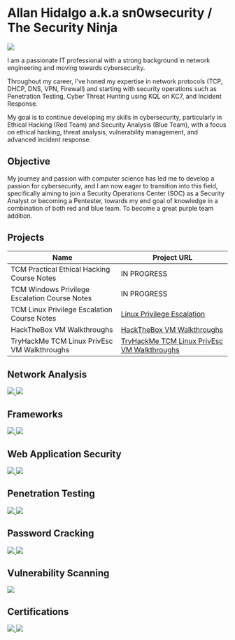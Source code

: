 # Allan Hidalgo a.k.a sn0wsecurity / The Security Ninja
<a href="https://linkedin.com/in/allanhidalgob"><img src="https://img.shields.io/badge/-LinkedIn-0072b1?&style=for-the-badge&logo=linkedin&logoColor=white" /></a>

I am a passionate IT professional with a strong background in network engineering and moving towards cybersecurity.

Throughout my career, I’ve honed my expertise in network protocols (TCP, DHCP, DNS, VPN, Firewall) and starting with security operations such as Penetration Testing, Cyber Threat Hunting using KQL on KC7, and Incident Response.

My goal is to continue developing my skills in cybersecurity, particularly in Ethical Hacking (Red Team) and Security Analysis (Blue Team), with a focus on ethical hacking, threat analysis, vulnerability management, and advanced incident response.

## Objective

My journey and passion with computer science has led me to develop a passion for cybersecurity, and I am now eager to transition into this field, specifically aiming to join a Security Operations Center (SOC) as a Security Analyst or becoming a Pentester, towards my end goal of knowledge in a combination of both red and blue team. To become a great purple team addition.

## Projects

| Name                                            | Project URL                  |
|-------------------------------------------------|------------------------------|
| TCM Practical Ethical Hacking Course Notes      | IN PROGRESS                  |
| TCM Windows Privilege Escalation Course Notes   | IN PROGRESS                  |
| TCM Linux Privilege Escalation Course Notes     | <a href="https://cybersn0w.notion.site/Linux-Privilege-Escalation-14c1cec98705434db23d701756bce7e4">Linux Privilege Escalation                  </a>|
| HackTheBox VM Walkthroughs                      | <a href="https://cybersn0w.notion.site/HackTheBox-VM-Walkthroughs-13e632ded6a480bbbabbe1638f06d66a">HackTheBox VM Walkthroughs                  </a>|
| TryHackMe TCM Linux PrivEsc VM Walkthroughs     | <a href="https://cybersn0w.notion.site/HackTheBox-VM-Walkthroughs-13e632ded6a480bbbabbe1638f06d66a">TryHackMe TCM Linux PrivEsc VM Walkthroughs </a>|

## Network Analysis
<div> 
    <a href="https://www.wireshark.org/"> <img src="https://img.shields.io/badge/-Wireshark-1679A7?style=for-the-badge&logo=Wireshark&logoColor=white" /> </a> <a href="https://nmap.org/"> <img src="https://img.shields.io/badge/-Nmap-4682B4?style=for-the-badge&logo=Nmap&logoColor=white" /> </a> 
</div>

## Frameworks
<div>
    <a href="https://www.metasploit.com/"> <img src="https://img.shields.io/badge/-Metasploit-1F75C8?style=for-the-badge&logo=Metasploit&logoColor=white" /> </a>
    <a href="https://attack.mitre.org/"> <img src="https://img.shields.io/badge/-MITRE%20ATT%26CK-5A9FDF?style=for-the-badge&logo=MITRE&logoColor=white" /> </a>
</div>

## Web Application Security
<div> 
    <a href="https://portswigger.net/burp"> <img src="https://img.shields.io/badge/-BurpSuite-FF6600?style=for-the-badge&logo=Burp-Suite&logoColor=white" /> </a> 
    <a href="https://github.com/ffuf/ffuf"> <img src="https://img.shields.io/badge/-ffuf-000000?style=for-the-badge&logo=GitHub&logoColor=white" /> </a> 
</div>

## Penetration Testing
<div> 
    <a href="https://www.kali.org/"> <img src="https://img.shields.io/badge/-Kali%20Linux-557C94?style=for-the-badge&logo=Kali-Linux&logoColor=white" /> </a> 
    <a href="https://github.com/vanhauser-thc/thc-hydra"> <img src="https://img.shields.io/badge/-Hydra-FF0000?style=for-the-badge&logo=GitHub&logoColor=white" /> </a> 
</div>

## Password Cracking
<div> 
    <a href="https://www.openwall.com/john/"> <img src="https://img.shields.io/badge/-John%20the%20Ripper-DAA520?style=for-the-badge&logo=GitHub&logoColor=white" /> </a> 
    <a href="https://hashcat.net/hashcat/"> <img src="https://img.shields.io/badge/-Hashcat-800080?style=for-the-badge&logo=Hashcat&logoColor=white" /> </a> 
</div>

## Vulnerability Scanning
<div> 
    <a href="https://www.tenable.com/products/nessus"> <img src="https://img.shields.io/badge/-Nessus-0096D6?style=for-the-badge&logo=Tenable&logoColor=white" /> </a> 
</div>

## Certifications
<div>
<a href="https://certs.ine.com/653a5268-f0e9-422f-9554-29c7068dfd11#acc.OMWAzQro"><img src="https://img.shields.io/badge/-eJPTv2-000000?style=for-the-badge&logo=INE&logoColor=white" /> </a>
<a href="https://learn.microsoft.com/en-us/users/allanhidalgo-2563/credentials/6fb8ca7f89920af8?ref=https%3A%2F%2Fwww.linkedin.com%2F"><img src="https://img.shields.io/badge/-SC--900-0078D4?style=for-the-badge&logo=Microsoft&logoColor=white" /></a>
</div>

